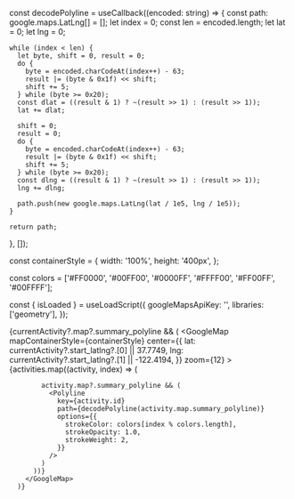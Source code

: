 const decodePolyline = useCallback((encoded: string) => {
const path: google.maps.LatLng[] = [];
let index = 0;
const len = encoded.length;
let lat = 0;
let lng = 0;

    while (index < len) {
      let byte, shift = 0, result = 0;
      do {
        byte = encoded.charCodeAt(index++) - 63;
        result |= (byte & 0x1f) << shift;
        shift += 5;
      } while (byte >= 0x20);
      const dlat = ((result & 1) ? ~(result >> 1) : (result >> 1));
      lat += dlat;

      shift = 0;
      result = 0;
      do {
        byte = encoded.charCodeAt(index++) - 63;
        result |= (byte & 0x1f) << shift;
        shift += 5;
      } while (byte >= 0x20);
      const dlng = ((result & 1) ? ~(result >> 1) : (result >> 1));
      lng += dlng;

      path.push(new google.maps.LatLng(lat / 1e5, lng / 1e5));
    }

    return path;

}, []);

const containerStyle = {
width: '100%',
height: '400px',
};

const colors = ['#FF0000', '#00FF00', '#0000FF', '#FFFF00', '#FF00FF', '#00FFFF'];

const { isLoaded } = useLoadScript({
googleMapsApiKey: '',
libraries: ['geometry'],
});

{currentActivity?.map?.summary_polyline && (
<GoogleMap
mapContainerStyle={containerStyle}
center={{
            lat: currentActivity?.start_latlng?.[0] || 37.7749,
            lng: currentActivity?.start_latlng?.[1] || -122.4194,
          }}
zoom={12} >
{activities.map((activity, index) => (

            activity.map?.summary_polyline && (
              <Polyline
                key={activity.id}
                path={decodePolyline(activity.map.summary_polyline)}
                options={{
                  strokeColor: colors[index % colors.length],
                  strokeOpacity: 1.0,
                  strokeWeight: 2,
                }}
              />
            )
          ))}
        </GoogleMap>
      )}
